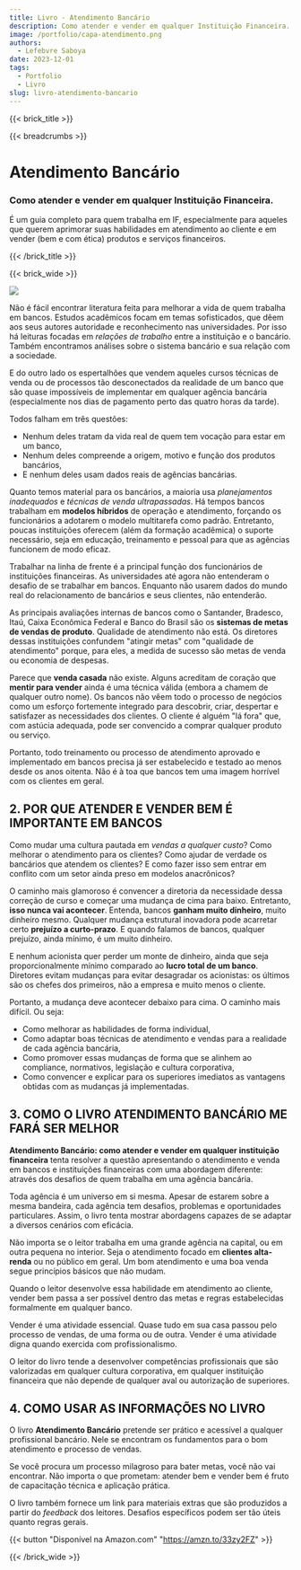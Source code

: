 ```yaml
---
title: Livro - Atendimento Bancário
description: Como atender e vender em qualquer Instituição Financeira.
image: /portfolio/capa-atendimento.png
authors:
  - Lefebvre Saboya
date: 2023-12-01
tags:
  - Portfolio
  - Livro
slug: livro-atendimento-bancario
---
```


{{< brick_title >}}

{{< breadcrumbs >}}

# Atendimento Bancário

### Como atender e vender em qualquer Instituição Financeira.

É um guia completo para quem trabalha em IF, especialmente para aqueles que querem aprimorar suas habilidades em atendimento ao cliente e em vender (bem e com ética) produtos e serviços financeiros.

{{< /brick_title >}}

{{< brick_wide >}}

![](/portfolio/capa-atendimento.png)


Não é fácil encontrar literatura feita para melhorar a vida de quem trabalha em bancos. Estudos acadêmicos focam em temas sofisticados, que dêem aos seus autores autoridade e reconhecimento nas universidades. Por isso há leituras focadas em *relações de trabalho* entre a instituição e o bancário. Também encontramos análises sobre o sistema bancário e sua relação com a sociedade.

E do outro lado os espertalhões que vendem aqueles cursos técnicas de venda ou de processos tão desconectados da realidade de um banco que são quase impossíveis de implementar em qualquer agência bancária (especialmente nos dias de pagamento perto das quatro horas da tarde).

Todos falham em três questões:

- Nenhum deles tratam da vida real de quem tem vocação para estar em um banco,
- Nenhum deles compreende a origem, motivo e função dos produtos bancários,
- E nenhum deles usam dados reais de agências bancárias.

Quanto temos material para os bancários, a maioria usa *planejamentos inadequados* e *técnicas de venda ultrapassadas*. Há tempos bancos trabalham em **modelos híbridos** de operação e atendimento, forçando os funcionários a adotarem o modelo multitarefa como padrão. Entretanto, poucas instituições oferecem (além da formação acadêmica) o suporte necessário, seja em educação, treinamento e pessoal para que as agências funcionem de modo eficaz.

Trabalhar na linha de frente é a principal função dos funcionários de instituições financeiras. As universidades até agora não entenderam o desafio de se trabalhar em bancos. Enquanto não usarem dados do mundo real do relacionamento de bancários e seus clientes, não entenderão.

As principais avaliações internas de bancos como o Santander, Bradesco, Itaú, Caixa Econômica Federal e Banco do Brasil são os **sistemas de metas de vendas de produto**. Qualidade de atendimento não está. Os diretores dessas instituições confundem "atingir metas" com "qualidade de atendimento" porque, para eles, a medida de sucesso são metas de venda ou economia de despesas.

Parece que **venda casada** não existe. Alguns acreditam de coração que **mentir para vender** ainda é uma técnica válida (embora a chamem de qualquer outro nome). Os bancos não vêem todo o processo de negócios como um esforço fortemente integrado para descobrir, criar, despertar e satisfazer as necessidades dos clientes. O cliente é alguém "lá fora" que, com astúcia adequada, pode ser convencido a comprar qualquer produto ou serviço.

Portanto, todo treinamento ou processo de atendimento aprovado e implementado em bancos precisa já ser estabelecido e testado ao menos desde os anos oitenta. Não é à toa que bancos tem uma imagem horrível com os clientes em geral.

## **2. POR QUE ATENDER E VENDER BEM É IMPORTANTE EM BANCOS**

Como mudar uma cultura pautada em *vendas a qualquer custo*? Como melhorar o atendimento para os clientes? Como ajudar de verdade os bancários que atendem os clientes? E como fazer isso sem entrar em conflito com um setor ainda preso em modelos anacrônicos?

O caminho mais glamoroso é convencer a diretoria da necessidade dessa correção de curso e começar uma mudança de cima para baixo. Entretanto, **isso nunca vai acontecer**. Entenda, bancos **ganham muito dinheiro**, muito dinheiro mesmo. Qualquer mudança estrutural inovadora pode acarretar certo **prejuízo a curto-prazo**. E quando falamos de bancos, qualquer prejuízo, ainda mínimo, é um muito dinheiro.

E nenhum acionista quer perder um monte de dinheiro, ainda que seja proporcionalmente mínimo comparado ao **lucro total de um banco**. Diretores evitam mudanças para evitar desagradar os acionistas: os últimos são os chefes dos primeiros, não a empresa e muito menos o cliente.

Portanto, a mudança deve acontecer debaixo para cima. O caminho mais difícil. Ou seja:

- Como melhorar as habilidades de forma individual,
- Como adaptar boas técnicas de atendimento e vendas para a realidade de cada agência bancária,
- Como promover essas mudanças de forma que se alinhem ao compliance, normativos, legislação e cultura corporativa,
- Como convencer e explicar para os superiores imediatos as vantagens obtidas com as mudanças já implementadas.

## **3. COMO O LIVRO ATENDIMENTO BANCÁRIO ME FARÁ SER MELHOR**

**Atendimento Bancário: como atender e vender em qualquer instituição financeira** tenta resolver a questão apresentando o atendimento e venda em bancos e instituições financeiras com uma abordagem diferente: através dos desafios de quem trabalha em uma agência bancária.

Toda agência é um universo em si mesma. Apesar de estarem sobre a mesma bandeira, cada agência tem desafios, problemas e oportunidades particulares. Assim, o livro tenta mostrar abordagens capazes de se adaptar a diversos cenários com eficácia.

Não importa se o leitor trabalha em uma grande agência na capital, ou em outra pequena no interior. Seja o atendimento focado em **clientes alta-renda** ou no público em geral. Um bom atendimento e uma boa venda segue princípios básicos que não mudam.

Quando o leitor desenvolve essa habilidade em atendimento ao cliente, vender bem passa a ser possível dentro das metas e regras estabelecidas formalmente em qualquer banco.

Vender é uma atividade essencial. Quase tudo em sua casa passou pelo processo de vendas, de uma forma ou de outra. Vender é uma atividade digna quando exercida com profissionalismo.

O leitor do livro tende a desenvolver competências profissionais que são valorizadas em qualquer cultura corporativa, em qualquer instituição financeira que não depende de qualquer aval ou autorização de superiores.

## **4. COMO USAR AS INFORMAÇÕES NO LIVRO**

O livro **Atendimento Bancário** pretende ser prático e acessível a qualquer profissional bancário. Nele se encontram os fundamentos para o bom atendimento e processo de vendas.

Se você procura um processo milagroso para bater metas, você não vai encontrar. Não importa o que prometam: atender bem e vender bem é fruto de capacitação técnica e aplicação prática.

O livro também fornece um link para materiais extras que são produzidos a partir do *feedback* dos leitores. Desafios específicos podem ser tão úteis quanto regras gerais.

{{< button "Disponível na Amazon.com" "https://amzn.to/33zy2FZ" >}}

{{< /brick_wide >}}

<script type="application/ld+json">
{
  "@context": "https://schema.org",
  "@type": "FAQPage",
  "mainEntity": [{
    "@type": "Question",
    "name": "O que é o livro 'Atendimento Bancário: Como atender e vender em qualquer Instituição Financeira'?",
    "acceptedAnswer": {
      "@type": "Answer",
      "text": "O livro 'Atendimento Bancário: Como atender e vender em qualquer Instituição Financeira' é um guia abrangente para indivíduos que trabalham no setor financeiro, particularmente aqueles que desejam aprimorar suas habilidades em atendimento ao cliente e venda de produtos e serviços bancários."
    }
  }, {
    "@type": "Question",
    "name": "Quem é o público-alvo do livro?",
    "acceptedAnswer": {
      "@type": "Answer",
      "text": "O público-alvo do livro inclui indivíduos que trabalham no setor financeiro, particularmente aqueles que desejam aprimorar suas habilidades em atendimento ao cliente e venda de produtos e serviços bancários."
    }
  }, {
    "@type": "Question",
    "name": "O que o livro ensina?",
    "acceptedAnswer": {
      "@type": "Answer",
      "text": "O livro apresenta as principais técnicas e estratégias para um atendimento bancário de qualidade, enfatizando a importância das relações interpessoais e da comunicação clara e objetiva com os clientes. O livro fornece um guia completo para treinamento técnico e aplicação prática de técnicas de atendimento ao cliente e venda de produtos e serviços bancários."
    }
  }, {
    "@type": "Question",
    "name": "O livro recebeu boas críticas?",
    "acceptedAnswer": {
      "@type": "Answer",
      "text": "Sim, o livro recebeu críticas positivas. Os leitores elogiaram o livro por sua praticidade, realismo e dicas valiosas para melhorar a venda de produtos e serviços bancários."
    }
  }]
}
</script>
